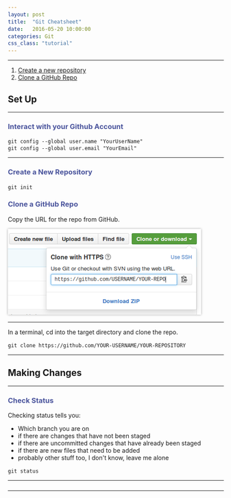 ```yaml
---
layout: post
title:  "Git Cheatsheet"
date:   2016-05-20 10:00:00
categories: Git
css_class: "tutorial"
---
```


<style>
  h3 {color: #4a549c;}
  img {box-shadow: 0px 0px 5px darkgray;}
  table {margin-bottom: 15px;}
  table caption {color: #58acfa; font-weight: bold;}
  th, td, tr {background-color: #fff; border: 1px solid #999; padding: 5px;}
</style>

---

1. [Create a new repository](#create-a-new-repository)
1. [Clone a GitHub Repo](#clone-a-github-repo)

## Set Up

---

### Interact with your Github Account

```
git config --global user.name "YourUserName"
git config --global user.email "YourEmail"
```

---

### Create a New Repository

```
git init
```

### Clone a GitHub Repo

Copy the URL for the repo from GitHub.

![clone a github repository screenshot](/images/github_clone.png)

---

In a terminal, cd into the target directory and clone the repo.

```
git clone https://github.com/YOUR-USERNAME/YOUR-REPOSITORY
```

---

## Making Changes

---

### Check Status

Checking status tells you:

* Which branch you are on
* if there are changes that have not been staged 
* if there are uncommitted changes that have already been staged
* if there are new files that need to be added
* probably other stuff too, I don't know, leave me alone

```
git status
```

---

### 

---

### 